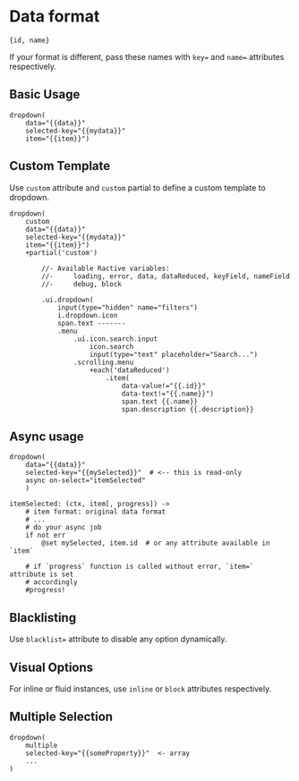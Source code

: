 # Data format

```
{id, name}
```

If your format is different, pass these names with `key=` and `name=` attributes
respectively.

## Basic Usage

```
dropdown(
    data="{{data}}"
    selected-key="{{mydata}}"
    item="{{item}}")
```

## Custom Template

Use `custom` attribute and `custom` partial to define a custom template to dropdown.

```
dropdown(
    custom
    data="{{data}}"
    selected-key="{{mydata}}"
    item="{{item}}")
    +partial('custom')

        //- Available Ractive variables:
        //-     loading, error, data, dataReduced, keyField, nameField
        //-     debug, block

        .ui.dropdown(
            input(type="hidden" name="filters")
            i.dropdown.icon
            span.text -------
            .menu
                .ui.icon.search.input
                    icon.search
                    input(type="text" placeholder="Search...")
                .scrolling.menu
                    +each('dataReduced')
                        .item(
                            data-value!="{{.id}}"
                            data-text!="{{.name}}")
                            span.text {{.name}}
                            span.description {{.description}}
```


## Async usage

```pug
dropdown(
    data="{{data}}"
    selected-key="{{mySelected}}"  # <-- this is read-only
    async on-select="itemSelected"
    )

```

```ls
itemSelected: (ctx, item[, progress]) ->
    # item format: original data format
    # ...
    # do your async job
    if not err
        @set mySelected, item.id  # or any attribute available in `item`

    # if `progress` function is called without error, `item=` attribute is set
    # accordingly
    #progress!
```

## Blacklisting

Use `blacklist=` attribute to disable any option dynamically.

## Visual Options

For inline or fluid instances, use `inline` or `block` attributes respectively.

## Multiple Selection

```pug
dropdown(
    multiple
    selected-key="{{someProperty}}"  <- array
    ...
)
```
